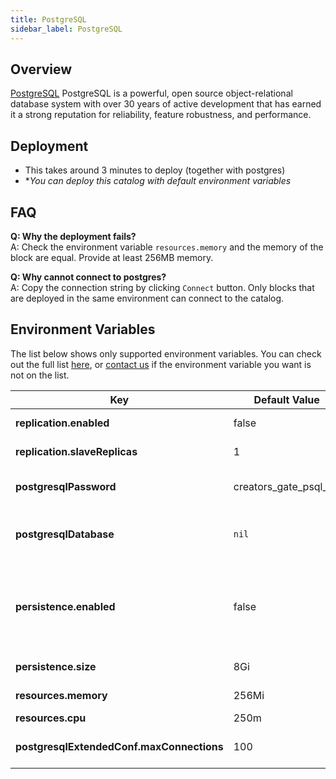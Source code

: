 ```yaml
---
title: PostgreSQL
sidebar_label: PostgreSQL
---
```


## Overview

[PostgreSQL](https://www.postgresql.org/) PostgreSQL is a powerful, open source object-relational database system with over 30 years of active development that has earned it a strong reputation for reliability, feature robustness, and performance.

## Deployment

- This takes around 3 minutes to deploy (together with postgres)
- **You can deploy this catalog with default environment variables*

## FAQ

**Q: Why the deployment fails?**  
A: Check the environment variable `resources.memory` and the memory of the block are equal. Provide at least 256MB memory.

**Q: Why cannot connect to postgres?**  
A: Copy the connection string by clicking `Connect` button. Only blocks that are deployed in the same environment can connect to the catalog.

## Environment Variables

The list below shows only supported environment variables. You can check out the full list [here](https://github.com/kintohub/kinto-catalog/tree/master/postgresql#parameters), or [contact us](https://discord.gg/QVgqWuw) if the environment variable you want is not on the list.


| Key        | Default Value           | Description  |
| ---  | --- | --- |
| **replication.enabled** |  false | enable replicas |
| **replication.slaveReplicas**     | 1      |  number of replicas |
| **postgresqlPassword** |  creators_gate_psql_00  |  password for superadmin |
| **postgresqlDatabase** |  `nil`  |  empty value will create `postgres` by default  |
| **persistence.enabled** |  false  |  persistence data to disk. setting to `true` to avoid data loss after restart |
| **persistence.size** |  8Gi  |  persistence disk size |
| **resources.memory** |  256Mi  |  memory limit  |
| **resources.cpu** |  250m  |  cPU limit |
| **postgresqlExtendedConf.maxConnections** |  100  |  maximum connections allowed |

